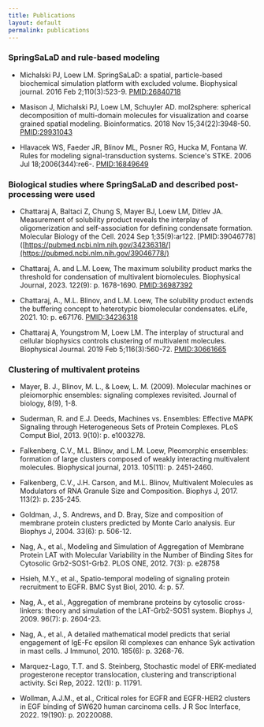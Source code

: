 ```yaml
---
title: Publications
layout: default
permalink: publications
---
```

<!--# Citation #
**If you find MolClustPy useful, please cite** 
* Chattaraj, A., I. Nalagandla, L. M. Loew and M. L. Blinov, MolClustPy: A Python Package to Characterize Multivalent Biomolecular Clusters. Bioinformatics, 2023: p. btad385. [Publication Link](https://academic.oup.com/bioinformatics/article/39/6/btad385/7199581)
-->

### SpringSaLaD and rule-based modeling

* Michalski PJ, Loew LM. SpringSaLaD: a spatial, particle-based biochemical simulation platform with excluded volume. Biophysical journal. 2016 Feb 2;110(3):523-9. [PMID:26840718](https://pubmed.ncbi.nlm.nih.gov/26840718/)
  
* Masison J, Michalski PJ, Loew LM, Schuyler AD. mol2sphere: spherical decomposition of multi-domain molecules for visualization and coarse grained spatial modeling. Bioinformatics. 2018 Nov 15;34(22):3948-50. [PMID:29931043](https://pubmed.ncbi.nlm.nih.gov/29931043/)

* Hlavacek WS, Faeder JR, Blinov ML, Posner RG, Hucka M, Fontana W. Rules for modeling signal-transduction systems. Science's STKE. 2006 Jul 18;2006(344):re6-. [PMID:16849649](https://pubmed.ncbi.nlm.nih.gov/16849649/)
  

### Biological studies where SpringSaLaD and described post-processing were used

* Chattaraj A, Baltaci Z, Chung S, Mayer BJ, Loew LM, Ditlev JA. Measurement of solubility product reveals the interplay of oligomerization and self-association for defining condensate formation. Molecular Biology of the Cell. 2024 Sep 1;35(9):ar122. [PMID:39046778]([https://pubmed.ncbi.nlm.nih.gov/34236318/](https://pubmed.ncbi.nlm.nih.gov/39046778/)

* Chattaraj, A. and L.M. Loew, The maximum solubility product marks the threshold for condensation of multivalent biomolecules. Biophysical Journal, 2023. 122(9): p. 1678-1690. [PMID:36987392](https://pubmed.ncbi.nlm.nih.gov/36987392/)

* Chattaraj, A., M.L. Blinov, and L.M. Loew, The solubility product extends the buffering concept to heterotypic biomolecular condensates. eLife, 2021. 10: p. e67176. [PMID:34236318](https://pubmed.ncbi.nlm.nih.gov/34236318/)

* Chattaraj A, Youngstrom M, Loew LM. The interplay of structural and cellular biophysics controls clustering of multivalent molecules. Biophysical Journal. 2019 Feb 5;116(3):560-72. [PMID:30661665](https://pubmed.ncbi.nlm.nih.gov/30661665/)


### Clustering of multivalent proteins 

* Mayer, B. J., Blinov, M. L., & Loew, L. M. (2009). Molecular machines or pleiomorphic ensembles: signaling complexes revisited. Journal of biology, 8(9), 1-8. 

* Suderman, R. and E.J. Deeds, Machines vs. Ensembles: Effective MAPK Signaling through Heterogeneous Sets of Protein Complexes. PLoS Comput Biol, 2013. 9(10): p. e1003278. 

* Falkenberg, C.V., M.L. Blinov, and L.M. Loew, Pleomorphic ensembles: formation of large clusters composed of weakly interacting multivalent molecules. Biophysical journal, 2013. 105(11): p. 2451-2460.

* Falkenberg, C.V., J.H. Carson, and M.L. Blinov, Multivalent Molecules as Modulators of RNA Granule Size and Composition. Biophys J, 2017. 113(2): p. 235-245.

* Goldman, J., S. Andrews, and D. Bray, Size and composition of membrane protein clusters predicted by Monte Carlo analysis. Eur Biophys J, 2004. 33(6): p. 506-12.

* Nag, A., et al., Modeling and Simulation of Aggregation of Membrane Protein LAT with Molecular Variability in the Number of Binding Sites for Cytosolic Grb2-SOS1-Grb2. PLOS ONE, 2012. 7(3): p. e28758

* Hsieh, M.Y., et al., Spatio-temporal modeling of signaling protein recruitment to EGFR. BMC Syst Biol, 2010. 4: p. 57.

* Nag, A., et al., Aggregation of membrane proteins by cytosolic cross-linkers: theory and simulation of the LAT-Grb2-SOS1 system. Biophys J, 2009. 96(7): p. 2604-23.

* Nag, A., et al., A detailed mathematical model predicts that serial engagement of IgE-Fc epsilon RI complexes can enhance Syk activation in mast cells. J Immunol, 2010. 185(6): p. 3268-76.

* Marquez-Lago, T.T. and S. Steinberg, Stochastic model of ERK-mediated progesterone receptor translocation, clustering and transcriptional activity. Sci Rep, 2022. 12(1): p. 11791.

* Wollman, A.J.M., et al., Critical roles for EGFR and EGFR-HER2 clusters in EGF binding of SW620 human carcinoma cells. J R Soc Interface, 2022. 19(190): p. 20220088.

